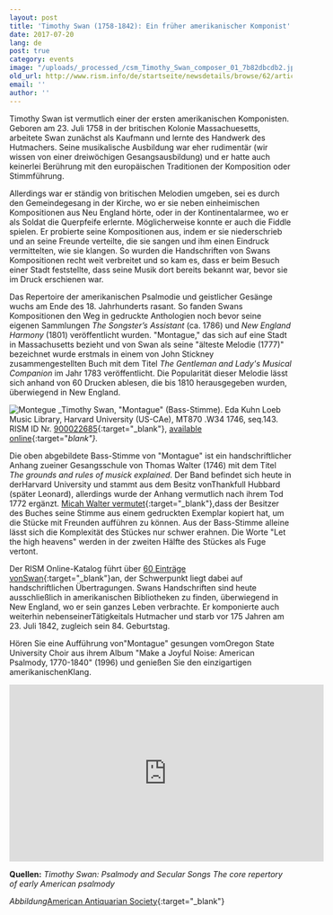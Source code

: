 ```yaml
---
layout: post
title: 'Timothy Swan (1758-1842): Ein früher amerikanischer Komponist'
date: 2017-07-20
lang: de
post: true
category: events
image: "/uploads/_processed_/csm_Timothy_Swan_composer_01_7b82dbcdb2.jpg"
old_url: http://www.rism.info/de/startseite/newsdetails/browse/62/article/64/timothy-swan-an-early-american-composer.html
email: ''
author: ''
---
```



Timothy Swan ist vermutlich einer der ersten amerikanischen Komponisten. Geboren am 23. Juli 1758 in der britischen Kolonie Massachuesetts, arbeitete Swan zunächst als Kaufmann und lernte des Handwerk des Hutmachers. Seine musikalische Ausbildung war eher rudimentär (wir wissen von einer dreiwöchigen Gesangsausbildung) und er hatte auch keinerlei Berührung mit den europäischen Traditionen der Komposition oder Stimmführung.

Allerdings war er ständig von britischen Melodien umgeben, sei es durch den Gemeindegesang in der Kirche, wo er sie neben einheimischen Kompositionen aus Neu England hörte, oder in der Kontinentalarmee, wo er als Soldat die Querpfeife erlernte. Möglicherweise konnte er auch die Fiddle spielen. Er probierte seine Kompositionen aus, indem er sie niederschrieb und an seine Freunde verteilte, die sie sangen und ihm einen Eindruck vermittelten, wie sie klangen. So wurden die Handschriften von Swans Kompositionen recht weit verbreitet und so kam es, dass er beim Besuch einer Stadt feststellte, dass seine Musik dort bereits bekannt war, bevor sie im Druck erschienen war.

Das Repertoire der amerikanischen Psalmodie und geistlicher Gesänge wuchs am Ende des 18. Jahrhunderts rasant. So fanden Swans Kompositionen den Weg in gedruckte Anthologien noch bevor seine eigenen Sammlungen _The Songster’s Assistant_ (ca. 1786) und _New England Harmony_ (1801) veröffentlicht wurden. "Montague," das sich auf eine Stadt in Massachusetts bezieht und von Swan als seine "älteste Melodie (1777)" bezeichnet wurde erstmals in einem von John Stickney zusammengestellten Buch mit dem Titel _The Gentleman and Lady's Musical Companion_ im Jahr 1783 veröffentlicht. Die Popularität dieser Melodie lässt sich anhand von 60 Drucken ablesen, die bis 1810 herausgegeben wurden, überwiegend in New England.

![Montegue](http://rism.info/fileadmin/content/news/Timothy_Swan_montague_900x630.jpg)
_Timothy Swan, "Montague" (Bass-Stimme). Eda Kuhn Loeb Music Library, Harvard University (US-CAe), MT870 .W34 1746, seq.143. RISM ID Nr. [900022685](https://opac.rism.info/search?id=900022685){:target="_blank"}, [available online](http://iiif.lib.harvard.edu/manifests/view/drs:47248995%24143i){:target="_blank"}._

Die oben abgebildete Bass-Stimme von "Montague" ist ein handschriftlicher Anhang zueiner Gesangsschule von Thomas Walter (1746) mit dem Titel _The grounds and rules of musick explained_. Der Band befindet sich heute in derHarvard University und stammt aus dem Besitz vonThankfull Hubbard (später Leonard), allerdings wurde der Anhang vermutlich nach ihrem Tod 1772 ergänzt. [Micah Walter vermutet](https://blogs.harvard.edu/loebmusic/2016/07/15/colonial-mixtapes-music-manuscript-collections-as-a-peephole-into-the-past/){:target="_blank"},dass der Besitzer des Buches seine Stimme aus einem gedruckten Exemplar kopiert hat, um die Stücke mit Freunden aufführen zu können. Aus der Bass-Stimme alleine lässt sich die Komplexität des Stückes nur schwer erahnen. Die Worte "Let the high heavens" werden in der zweiten Hälfte des Stückes als Fuge vertont.

Der RISM Online-Katalog führt über [60 Einträge vonSwan](https://opac.rism.info/search?View=rism&author=timothy+swan&Language=en){:target="_blank"}an, der Schwerpunkt liegt dabei auf handschriftlichen Übertragungen. Swans Handschriften sind heute ausschließlich in amerikanischen Bibliotheken zu finden, überwiegend in New England, wo er sein ganzes Leben verbrachte. Er komponierte auch weiterhin nebenseinerTätigkeitals Hutmacher und starb vor 175 Jahren am 23. Juli 1842, zugleich sein 84. Geburtstag.

Hören Sie eine Aufführung von"Montague" gesungen vomOregon State University Choir aus ihrem Album "Make a Joyful Noise: American Psalmody, 1770-1840" (1996) und genießen Sie den einzigartigen amerikanischenKlang.

<iframe width="560" height="315" src="https://www.youtube.com/embed/9-gsNpea4Mw" frameborder="0" allowfullscreen></iframe>

**Quellen:**
_Timothy Swan: Psalmody and Secular Songs_
_The core repertory of early American psalmody_


_Abbildung_[American Antiquarian Society](http://www.americanantiquarian.org/Inventories/Portraits/118.htm){:target="_blank"}



<script type="text/javascript">var switchTo5x=true;</script><script type="text/javascript" src="http://w.sharethis.com/button/buttons.js"></script><script type="text/javascript">stLight.options({publisher: "9b601438-1ce1-49d8-bfd7-9cff5df54c17", doNotHash: false, doNotCopy: false, hashAddressBar: false});</script>